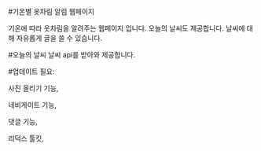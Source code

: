 #기온별 옷차림 알림 웹페이지

기온에 따라 옷차림을 알려주는 웹페이지 입니다.
오늘의 날씨도 제공합니다.
날씨에 대해 자유롭게 글을 쓸 수 있습니다.

#오늘의 날씨
날씨 api를 받아와 제공합니다.

#업데이트 필요:

사진 올리기 기능,

네비게이트 기능,

댓글 기능,

리덕스 툴킷,
